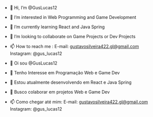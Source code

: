 - 👋 Hi, I’m @GusLucas12
- 👀 I’m interested in Web Programming and Game Development
- 🌱 I’m currently learning React and Java Spring
- 💞️ I’m looking to collaborate on Game Projects or Dev Projects 
- 📫 How to reach me :
  E-mail: gustavosilveira422.gl@gmail.com
  Instagram: @gus_lucas12 

- 👋 Oi sou @GusLucas12
- 👀 Tenho Interesse em Programação Web e Game Dev
- 🌱 Estou atualmente desenvolvendo em React e Java Spring
- 💞️ Busco colaborar em projetos Web e Game Dev
- 📫 Como chegar até mim:
  E-mail: gustavosilveira422.gl@gmail.com
  Instagram: @gus_lucas12 


